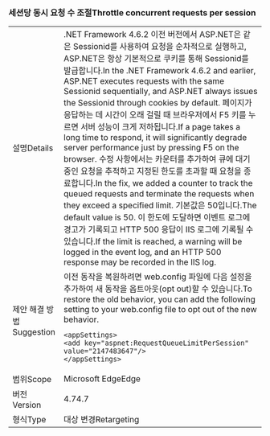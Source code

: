 ### <a name="throttle-concurrent-requests-per-session"></a><span data-ttu-id="abe60-101">세션당 동시 요청 수 조절</span><span class="sxs-lookup"><span data-stu-id="abe60-101">Throttle concurrent requests per session</span></span>

|   |   |
|---|---|
|<span data-ttu-id="abe60-102">설명</span><span class="sxs-lookup"><span data-stu-id="abe60-102">Details</span></span>|<span data-ttu-id="abe60-103">.NET Framework 4.6.2 이전 버전에서 ASP.NET은 같은 Sessionid를 사용하여 요청을 순차적으로 실행하고, ASP.NET은 항상 기본적으로 쿠키를 통해 Sessionid를 발급합니다.</span><span class="sxs-lookup"><span data-stu-id="abe60-103">In the .NET Framework 4.6.2 and earlier, ASP.NET executes requests with the same Sessionid sequentially, and ASP.NET always issues the Sessionid through cookies by default.</span></span> <span data-ttu-id="abe60-104">페이지가 응답하는 데 시간이 오래 걸릴 때 브라우저에서 F5 키를 누르면 서버 성능이 크게 저하됩니다.</span><span class="sxs-lookup"><span data-stu-id="abe60-104">If a page takes a long time to respond, it will significantly degrade server performance just by pressing F5 on the browser.</span></span> <span data-ttu-id="abe60-105">수정 사항에서는 카운터를 추가하여 큐에 대기 중인 요청을 추적하고 지정된 한도를 초과할 때 요청을 종료합니다.</span><span class="sxs-lookup"><span data-stu-id="abe60-105">In the fix, we added a counter to track the queued requests and terminate the requests when they exceed a specified limit.</span></span> <span data-ttu-id="abe60-106">기본값은 50입니다.</span><span class="sxs-lookup"><span data-stu-id="abe60-106">The default value is 50.</span></span> <span data-ttu-id="abe60-107">이 한도에 도달하면 이벤트 로그에 경고가 기록되고 HTTP 500 응답이 IIS 로그에 기록될 수 있습니다.</span><span class="sxs-lookup"><span data-stu-id="abe60-107">If the limit is reached, a warning will be logged in the event log, and an HTTP 500 response may be recorded in the IIS log.</span></span>|
|<span data-ttu-id="abe60-108">제안 해결 방법</span><span class="sxs-lookup"><span data-stu-id="abe60-108">Suggestion</span></span>|<span data-ttu-id="abe60-109">이전 동작을 복원하려면 web.config 파일에 다음 설정을 추가하여 새 동작을 옵트아웃(opt out)할 수 있습니다.</span><span class="sxs-lookup"><span data-stu-id="abe60-109">To restore the old behavior, you can add the following setting to your web.config file to opt out of the new behavior.</span></span><pre><code class="language-xml">&lt;appSettings&gt;&#13;&#10;&lt;add key=&quot;aspnet:RequestQueueLimitPerSession&quot; value=&quot;2147483647&quot;/&gt;&#13;&#10;&lt;/appSettings&gt;&#13;&#10;</code></pre>|
|<span data-ttu-id="abe60-110">범위</span><span class="sxs-lookup"><span data-stu-id="abe60-110">Scope</span></span>|<span data-ttu-id="abe60-111">Microsoft Edge</span><span class="sxs-lookup"><span data-stu-id="abe60-111">Edge</span></span>|
|<span data-ttu-id="abe60-112">버전</span><span class="sxs-lookup"><span data-stu-id="abe60-112">Version</span></span>|<span data-ttu-id="abe60-113">4.7</span><span class="sxs-lookup"><span data-stu-id="abe60-113">4.7</span></span>|
|<span data-ttu-id="abe60-114">형식</span><span class="sxs-lookup"><span data-stu-id="abe60-114">Type</span></span>|<span data-ttu-id="abe60-115">대상 변경</span><span class="sxs-lookup"><span data-stu-id="abe60-115">Retargeting</span></span>|

